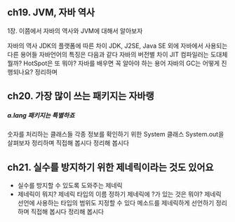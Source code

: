 ## ch19. JVM, 자바 역사
1장. 이쯤에서 자바의 역사와 JVM에 대해서 알아보자

자바의 역사
JDK의 플랫폼에 따른 차이
JDK, J2SE, Java SE 외에 자바에서 사용되는 다른 용어들
자바언어의 특징은 다음과 같다
자바의 버전별 차이
JIT 컴파일러는 도대체 뭘까?
HotSpot은 또 뭐야?
자바를 배우면 꼭 알아야 하는 용어
자바의 GC는 어떻게 진행되나요?
정리하며

## ch20. 가장 많이 쓰는 패키지는 자바랭
##### a.lang 패키지는 특별하죠

숫자를 처리하는 클래스들
각종 정보를 확인하기 위한 System 클래스
System.out을 살펴보자
정리하며
직접해 봅시다
정리해 봅시다


## ch21. 실수를 방지하기 위한 제네릭이라는 것도 있어요
- 실수를 방지할 수 있도록 도와주는 제네릭
- 제네릭이 뭐지?
제네릭 타입의 이름 정하기
제네릭에 ?가 있는 것은 뭐야?
제네릭 선언에 사용하는 타입의 범위도 지정할 수 있다
메소드를 제네릭하게 선언하기
정리하며
직접해 봅시다
정리해 봅시다

